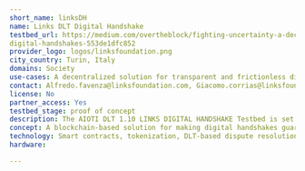 ```yaml
---
short_name: linksDH
name: Links DLT Digital Handshake
testbed_url: https://medium.com/overtheblock/fighting-uncertainty-a-decentralized-solution-for-transparent-and-frictionless-
digital-handshakes-553de1dfc852
provider_logo: logos/linksfoundation.png
city_country: Turin, Italy
domains: Society
use-cases: A decentralized solution for transparent and frictionless digital handshakes
contact: Alfredo.favenza@linksfoundation.com, Giacomo.corrias@linksfoundation.com
license: No
partner_access: Yes
testbed_stage: proof of concept
description: The AIOTI DLT 1.10 LINKS DIGITAL HANDSHAKE Testbed is set to demonstrate a blockchain platform aiming at helping gig economy workers to conduct business transactions with untrusted parties by leveraging smart contracts and dispute resolution mechanisms. The solution exploits the intrinsic benefits of DLTs to guarantee a verifiable process with automated payment and fair dispute resolution. The dispute resolution mechanism leverages a custom token and a decentralized escrow service to guarantee a fair and fast completion of the business transaction. The prototype is built on top of the EOSIO blockchain platform.
concept: A blockchain-based solution for making digital handshakes guaranteeing transparency on identity, code, and payments. Building a new form of trust in the digital handshake process (from platform to code) through an EOSIO blockchain-based solution. Fair and decentralized dispute resolution with a pseudo-random selection of jurors for reducing the cost-benefit ratio. Automatic token payments through a decentralized and bulletproof escrow service.
technology: Smart contracts, tokenization, DLT-based dispute resolution.
hardware: 

---
```

